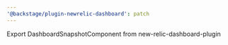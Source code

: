 ```yaml
---
'@backstage/plugin-newrelic-dashboard': patch
---
```


Export DashboardSnapshotComponent from new-relic-dashboard-plugin
